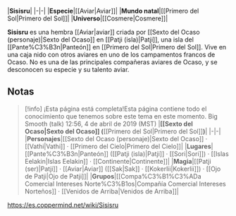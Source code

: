 

|**Sisisru**|
|-|-|
|**Especie**|[[Aviar\|Aviar]]|
|**Mundo natal**|[[Primero del Sol\|Primero del Sol]]|
|**Universo**|[[Cosmere\|Cosmere]]|

**Sisisru** es una hembra [[Aviar\|aviar]] criada por [[Sexto del Ocaso (personaje)\|Sexto del Ocaso]] en [[Patji (isla)\|Patji]], una isla del [[Pante%C3%B3n\|Panteón]] en [[Primero del Sol\|Primero del Sol]].
Vive en una caja nido con otros aviares en uno de los campamentos francos de Ocaso. No es una de las principales compañeras aviares de Ocaso, y se desconocen su especie y su talento aviar.

## Notas

> [!info] ¡Esta página está completa!Esta página contiene todo el conocimiento que tenemos sobre este tema en este momento.
Big Smooth (talk) 12:56, 4 de abril de 2019 (MST)
|**[[Sexto del Ocaso\|Sexto del Ocaso]] (**[[Primero del Sol\|Primero del Sol]]**)**|
|-|-|
|**Personajes**|[[Sexto del Ocaso (personaje)\|Sexto del Ocaso]] · [[Vathi\|Vathi]] · [[Primero del Cielo\|Primero del Cielo]]|
|**Lugares**|[[Pante%C3%B3n\|Panteón]] ([[Patji (isla)\|Patji]] · [[Sori\|Sori]]) · [[Islas Eelakin\|Islas Eelakin]] · [[Continente\|Continente]]|
|**Magia**|[[Patji (ser)\|Patji]] · [[Aviar\|Aviar]] ([[Sak\|Sak]] · [[Kokerlii\|Kokerlii]]) · [[Ojo de Patji\|Ojo de Patji]]|
|**Grupos**|[[Compa%C3%B1%C3%ADa Comercial Intereses Norte%C3%B1os\|Compañía Comercial Intereses Norteños]] · [[Venidos de Arriba\|Venidos de Arriba]]|



https://es.coppermind.net/wiki/Sisisru